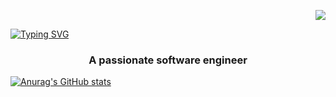 
<p align="right">
  <img src="https://visitor-badge.laobi.icu/badge?page_id=kennethcxv.visitor-badge&left_color=red&right_color=green&left_text=visitors">
</p>
<a href="https://git.io/typing-svg"><img src="https://readme-typing-svg.demolab.com?font=Fira+Code&size=30&pause=300&color=2DFF00&center=true&vCenter=true&random=false&width=435&lines=Im+Kenneth+Camacho;A+Passionate+Software+Engineer" alt="Typing SVG" /></a>
<h3 align="center">A passionate software engineer</h3>

[![Anurag's GitHub stats](https://github-readme-stats.vercel.app/api?username=kennethcxv)](https://github.com/anuraghazra/github-readme-stats)
